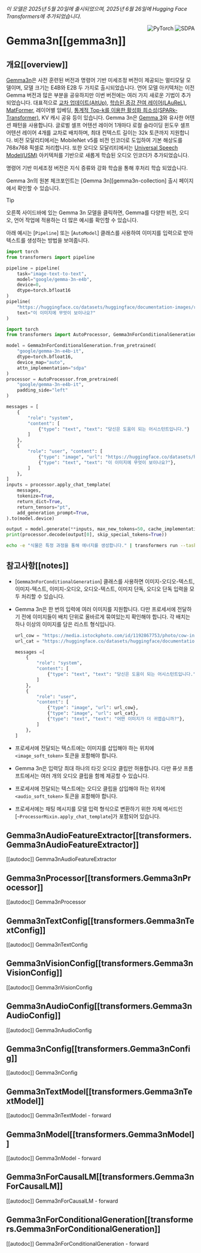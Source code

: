 
<!--Copyright 2025 The HuggingFace Team. All rights reserved.

Licensed under the Apache License, Version 2.0 (the "License"); you may not use this file except in compliance with
the License. You may obtain a copy of the License at

http://www.apache.org/licenses/LICENSE-2.0

Unless required by applicable law or agreed to in writing, software distributed under the License is distributed on
an "AS IS" BASIS, WITHOUT WARRANTIES OR CONDITIONS OF ANY KIND, either express or implied. See the License for the
specific language governing permissions and limitations under the License.

⚠️ Note that this file is in Markdown but contain specific syntax for our doc-builder (similar to MDX) that may not be
rendered properly in your Markdown viewer.

-->
*이 모델은 2025년 5월 20일에 출시되었으며, 2025년 6월 26일에 Hugging Face Transformers에 추가되었습니다.*

<div style="float: right;">
    <div class="flex flex-wrap space-x-1">
        <img alt="PyTorch" src="https://img.shields.io/badge/PyTorch-DE3412?style=flat&logo=pytorch&logoColor=white">
        <img alt="SDPA" src="https://img.shields.io/badge/SDPA-DE3412?style=flat&logo=pytorch&logoColor=white">
    </div>
</div>

# Gemma3n[[gemma3n]]

## 개요[[overview]]

[Gemma3n](https://developers.googleblog.com/en/introducing-gemma-3n/)은 사전 훈련된 버전과 명령어 기반 미세조정 버전이 제공되는 멀티모달 모델이며, 모델 크기는 E4B와 E2B 두 가지로 출시되었습니다. 언어 모델 아키텍처는 이전 Gemma 버전과 많은 부분을 공유하지만 이번 버전에는 여러 가지 새로운 기법이 추가되었습니다. 대표적으로 [교차 업데이트(AltUp)](https://proceedings.neurips.cc/paper_files/paper/2023/hash/f2059277ac6ce66e7e5543001afa8bb5-Abstract-Conference.html), [학습된 증강 잔여 레이어(LAuReL)](https://huggingface.co/papers/2411.07501), [MatFormer](https://huggingface.co/papers/2310.07707), 레이어별 임베딩, [통계적 Top-k를 이용한 활성화 희소성(SPARk-Transformer)](https://huggingface.co/papers/2506.06644), KV 캐시 공유 등이 있습니다. Gemma 3n은 [Gemma 3](./gemma3)와 유사한 어텐션 패턴을 사용합니다. 글로벌 셀프 어텐션 레이어 1개마다 로컬 슬라이딩 윈도우 셀프 어텐션 레이어 4개를 교차로 배치하며, 최대 컨텍스트 길이는 32k 토큰까지 지원합니다. 비전 모달리티에서는 MobileNet v5를 비전 인코더로 도입하여 기본 해상도를 768x768 픽셀로 처리합니다. 또한 오디오 모달리티에서는 [Universal Speech Model(USM)](https://huggingface.co/papers/2303.01037) 아키텍처를 기반으로 새롭게 학습된 오디오 인코더가 추가되었습니다.

명령어 기반 미세조정 버전은 지식 증류와 강화 학습을 통해 후처리 학습 되었습니다.

Gemma 3n의 원본 체크포인트는 [Gemma 3n][gemma3n-collection] 출시 페이지에서 확인할 수 있습니다.

> [!TIP]
> 오른쪽 사이드바에 있는 Gemma 3n 모델을 클릭하면, Gemma를 다양한 비전, 오디오, 
> 언어 작업에 적용하는 더 많은 예시를 확인할 수 있습니다.

아래 예시는 [`Pipeline`] 또는 [`AutoModel`] 클래스를 사용하여 이미지를 입력으로 받아 텍스트를 생성하는 방법을 보여줍니다.

<hfoptions id="usage">
<hfoption id="Pipeline">

```py
import torch
from transformers import pipeline

pipeline = pipeline(
    task="image-text-to-text",
    model="google/gemma-3n-e4b",
    device=0,
    dtype=torch.bfloat16
)
pipeline(
    "https://huggingface.co/datasets/huggingface/documentation-images/resolve/main/pipeline-cat-chonk.jpeg",
    text="이 이미지에 무엇이 보이나요?"
)
```

</hfoption>
<hfoption id="AutoModel">

```py
import torch
from transformers import AutoProcessor, Gemma3nForConditionalGeneration

model = Gemma3nForConditionalGeneration.from_pretrained(
    "google/gemma-3n-e4b-it",
    dtype=torch.bfloat16,
    device_map="auto",
    attn_implementation="sdpa"
)
processor = AutoProcessor.from_pretrained(
    "google/gemma-3n-e4b-it",
    padding_side="left"
)

messages = [
    {
        "role": "system",
        "content": [
            {"type": "text", "text": "당신은 도움이 되는 어시스턴트입니다."}
        ]
    },
    {
        "role": "user", "content": [
            {"type": "image", "url": "https://huggingface.co/datasets/huggingface/documentation-images/resolve/main/pipeline-cat-chonk.jpeg"},
            {"type": "text", "text": "이 이미지에 무엇이 보이나요?"},
        ]
    },
]
inputs = processor.apply_chat_template(
    messages,
    tokenize=True,
    return_dict=True,
    return_tensors="pt",
    add_generation_prompt=True,
).to(model.device)

output = model.generate(**inputs, max_new_tokens=50, cache_implementation="static")
print(processor.decode(output[0], skip_special_tokens=True))
```

</hfoption>
<hfoption id="transformers CLI">

```bash
echo -e "식물은 특정 과정을 통해 에너지를 생성합니다." | transformers run --task text-generation --model google/gemma-3n-e2b --device 0
```

</hfoption>
</hfoptions>

## 참고사항[[notes]]

-   [`Gemma3nForConditionalGeneration`] 클래스를 사용하면 이미지-오디오-텍스트, 이미지-텍스트, 이미지-오디오, 오디오-텍스트, 이미지 단독, 오디오 단독 입력을 모두 처리할 수 있습니다.
-   Gemma 3n은 한 번의 입력에 여러 이미지를 지원합니다. 다만 프로세서에 전달하기 전에 이미지들이 배치 단위로 올바르게 묶여있는지 확인해야 합니다. 각 배치는 하나 이상의 이미지를 담은 리스트 형식입니다.

    ```py
    url_cow = "https://media.istockphoto.com/id/1192867753/photo/cow-in-berchida-beach-siniscola.jpg?s=612x612&w=0&k=20&c=v0hjjniwsMNfJSuKWZuIn8pssmD5h5bSN1peBd1CmH4="
    url_cat = "https://huggingface.co/datasets/huggingface/documentation-images/resolve/main/pipeline-cat-chonk.jpeg"

    messages =[
        {
            "role": "system",
            "content": [
                {"type": "text", "text": "당신은 도움이 되는 어시스턴트입니다."}
            ]
        },
        {
            "role": "user",
            "content": [
                {"type": "image", "url": url_cow},
                {"type": "image", "url": url_cat},
                {"type": "text", "text": "어떤 이미지가 더 귀엽습니까?"},
            ]
        },
    ]
    ```
-   프로세서에 전달되는 텍스트에는 이미지를 삽입해야 하는 위치에 `<image_soft_token>` 토큰을 포함해야 합니다.
-   Gemma 3n은 입력당 최대 하나의 타깃 오디오 클립만 허용합니다. 다만 퓨샷 프롬프트에서는 여러 개의 오디오 클립을 함께 제공할 수 있습니다.
-   프로세서에 전달되는 텍스트에는 오디오 클립을 삽입해야 하는 위치에 `<audio_soft_token>` 토큰을 포함해야 합니다.
-   프로세서에는 채팅 메시지를 모델 입력 형식으로 변환하기 위한 자체 메서드인 [`~ProcessorMixin.apply_chat_template`]가 포함되어 있습니다.

## Gemma3nAudioFeatureExtractor[[transformers.Gemma3nAudioFeatureExtractor]]

[[autodoc]] Gemma3nAudioFeatureExtractor

## Gemma3nProcessor[[transformers.Gemma3nProcessor]]

[[autodoc]] Gemma3nProcessor

## Gemma3nTextConfig[[transformers.Gemma3nTextConfig]]

[[autodoc]] Gemma3nTextConfig

## Gemma3nVisionConfig[[transformers.Gemma3nVisionConfig]]

[[autodoc]] Gemma3nVisionConfig

## Gemma3nAudioConfig[[transformers.Gemma3nAudioConfig]]

[[autodoc]] Gemma3nAudioConfig

## Gemma3nConfig[[transformers.Gemma3nConfig]]

[[autodoc]] Gemma3nConfig

## Gemma3nTextModel[[transformers.Gemma3nTextModel]]

[[autodoc]] Gemma3nTextModel
    - forward

## Gemma3nModel[[transformers.Gemma3nModel]]

[[autodoc]] Gemma3nModel
    - forward

## Gemma3nForCausalLM[[transformers.Gemma3nForCausalLM]]

[[autodoc]] Gemma3nForCausalLM
    - forward

## Gemma3nForConditionalGeneration[[transformers.Gemma3nForConditionalGeneration]]

[[autodoc]] Gemma3nForConditionalGeneration
    - forward

